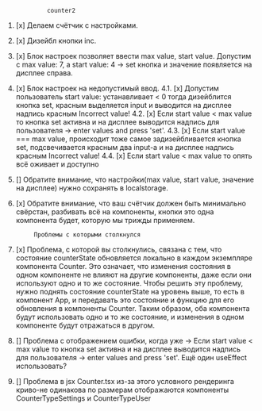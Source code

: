                 counter2

1. [x] Делаем счётчик с настройками.
2. [х] Дизейбл кнопки inc. 
3. [х] Блок настроек позволяет ввести max value, start value. Допустим с max value: 7, а start value: 4 -> set кнопка и значение появляется на дисплее справа.
4. [x] Блок настроек на недопустимый ввод. 
4.1. [x] Допустим пользователь start value: устанавливает < 0 тогда дизейблится кнопка set, красным выделяется input и выводится на дисплее надпись красным Incorrect value!
4.2. [x] Если start value < max value то кнопка set активна и на дисплее выводится надпись для пользователя -> enter values and press 'set'.
4.3. [x] Если start value === max value, происходит тоже самое задизейбливается кнопка set, подсвечивается красным два input-а и на дисплее надпись красным Incorrect value!
4.4. [x] Если start value < max value то опять всё оживает и доступно
5. [] Обратите внимание, что настройки(max value, start value, значение на дисплее) нужно сохранять в localstorage.
6. [x] Обратите внимание, что ваш счётчик должен быть минимально свёрстан, разбивать всё на компоненты, кнопки это одна компонента будет, которую мы трижды применяем.

            Проблемы с которыми столкнулся
1. [х] Проблема, с которой вы столкнулись, связана с тем, что состояние counterState обновляется локально в каждом экземпляре компонента Counter. Это означает, что изменения состояния в одном компоненте не влияют на другие компоненты, даже если они используют одно и то же состояние.
Чтобы решить эту проблему, нужно поднять состояние counterState на уровень выше, то есть в компонент App, и передавать это состояние и функцию для его обновления в компоненты Counter. Таким образом, оба компонента будут использовать одно и то же состояние, и изменения в одном компоненте будут отражаться в другом.
2. [] Проблема с отображением ошибки, когда уже -> Если start value < max value то кнопка set активна и на дисплее выводится надпись для пользователя -> enter values and press 'set'. Ещё один useEffect использовать?
3. [] Проблема в jsx Counter.tsx из-за этого условного рендеринга криво-не одинакова по размерам отображаются компоненты CounterTypeSettings и CounterTypeUser